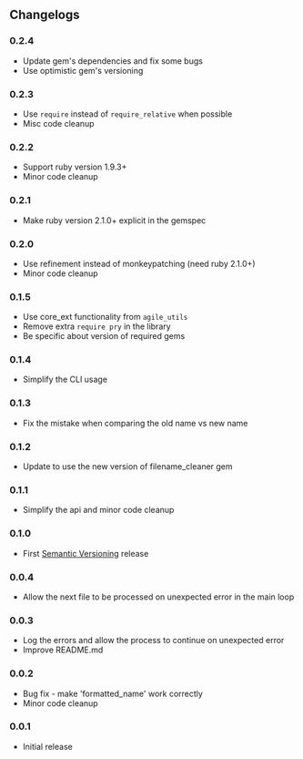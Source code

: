 ## Changelogs

### 0.2.4

- Update gem's dependencies and fix some bugs
- Use optimistic gem's versioning

### 0.2.3

- Use `require` instead of `require_relative` when possible
- Misc code cleanup

### 0.2.2

- Support ruby version 1.9.3+
- Minor code cleanup

### 0.2.1

- Make ruby version 2.1.0+ explicit in the gemspec

### 0.2.0

- Use refinement instead of monkeypatching (need ruby 2.1.0+)
- Minor code cleanup

### 0.1.5

- Use core_ext functionality from `agile_utils`
- Remove extra `require pry` in the library
- Be specific about version of required gems

### 0.1.4

- Simplify the CLI usage

### 0.1.3

- Fix the mistake when comparing the old name vs new name

### 0.1.2

- Update to use the new version of filename_cleaner gem

### 0.1.1

- Simplify the api and minor code cleanup

### 0.1.0

- First [Semantic Versioning][] release

### 0.0.4

- Allow the next file to be processed on unexpected error in the main loop

### 0.0.3

- Log the errors and allow the process to continue on unexpected error
- Improve README.md

### 0.0.2

- Bug fix - make 'formatted_name' work correctly
- Minor code cleanup

### 0.0.1

- Initial release

[Semantic Versioning]: http://semver.org
